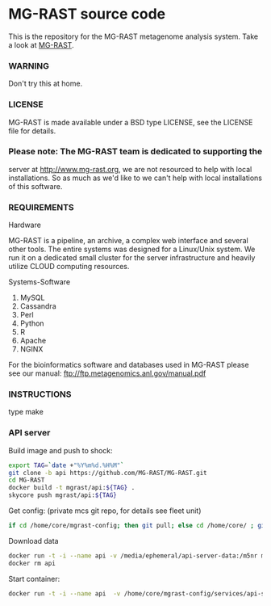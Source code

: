 MG-RAST source code 
===================

This is the repository for the MG-RAST metagenome analysis system.
Take a look at [MG-RAST](http://www.mg-rast.org).

### WARNING
Don't try this at home.

### LICENSE
MG-RAST is made available under a BSD type LICENSE, see the LICENSE
file for details.

### Please note: The MG-RAST team is dedicated to supporting the
server at http://www.mg-rast.org, we are not resourced to help
with local installations. So as much as we'd like to we can't help
with local installations of this software.

### REQUIREMENTS 

Hardware 

MG-RAST is a pipeline, an archive, a complex
web interface and several other tools. The entire systems was designed
for a Linux/Unix system. We run it on a dedicated small cluster for
the server infrastructure and heavily utilize CLOUD computing
resources.

Systems-Software

1. MySQL
2. Cassandra
3. Perl
4. Python
5. R
6. Apache
7. NGINX

For the bioinformatics software and databases used in MG-RAST please see our manual:
ftp://ftp.metagenomics.anl.gov/manual.pdf


### INSTRUCTIONS 
type make

### API server

Build image and push to shock:
```bash
export TAG=`date +"%Y%m%d.%H%M"`
git clone -b api https://github.com/MG-RAST/MG-RAST.git
cd MG-RAST
docker build -t mgrast/api:${TAG} .
skycore push mgrast/api:${TAG}

```

Get config: (private mcs git repo, for details see fleet unit)
```bash
if cd /home/core/mgrast-config; then git pull; else cd /home/core/ ; git clone git@git.mcs.anl.gov:mgrast-config.git ; fi
```

Download data
```bash
docker run -t -i --name api -v /media/ephemeral/api-server-data:/m5nr mgrast/api /MG-RAST/bin/download_m5nr_blast.sh
docker rm api
```

Start container:
```bash
docker run -t -i --name api  -v /home/core/mgrast-config/services/api-server:/api-server-conf -v /media/ephemeral/api-server-data:/m5nr -p 80:80 mgrast/api /usr/local/apache2/bin/httpd -DFOREGROUND -f /MG-RAST/conf/httpd.conf
```

